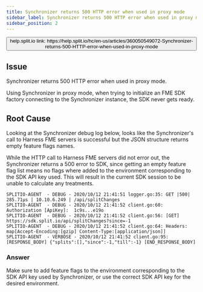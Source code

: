 ```yaml
---
title: Synchronizer returns 500 HTTP error when used in proxy mode
sidebar_label: Synchronizer returns 500 HTTP error when used in proxy mode
sidebar_position: 2
---
```


<p>
  <button style={{borderRadius:'8px', border:'1px', fontFamily:'Courier New', fontWeight:'800', textAlign:'left'}}> help.split.io link: https://help.split.io/hc/en-us/articles/360050549072-Synchronizer-returns-500-HTTP-error-when-used-in-proxy-mode </button>
</p>

## Issue

Synchronizer returns 500 HTTP error when used in proxy mode.

Using Synchronizer in proxy mode, when trying to initialize an FME SDK factory connecting to the Synchronizer instance, the SDK never gets ready.

## Root Cause

Looking at the Synchronizer debug log below, looks like the Synchronizer's call to Harness FME servers is successful but the JSON structure returns empty feature flags names. 

While the HTTP call to Harness FME servers did not error out, the Synchronizer returns a 500 error to SDK, since getting an empty feature flag list means no flags where added to the environment corresponding to the SDK API key used. This will result in the current SDK session to be unable to calculate any treatments.

```
SPLITIO-AGENT  - DEBUG - 2020/10/12 21:41:51 logger.go:35: GET |500| 285.71µs | 10.10.6.249 | /api/splitChanges
SPLITIO-AGENT  - DEBUG - 2020/10/12 21:41:52 client.go:60: Authorization [ApiKey]:  1c9s...e19o
SPLITIO-AGENT  - DEBUG - 2020/10/12 21:41:52 client.go:56: [GET]  https://sdk.split.io/api/splitChanges?since=-1
SPLITIO-AGENT  - DEBUG - 2020/10/12 21:41:52 client.go:64: Headers: map[Accept-Encoding:[gzip] Content-Type:[application/json]]
SPLITIO-AGENT  - VERBOSE - 2020/10/12 21:41:52 client.go:95: [RESPONSE_BODY] {"splits":[],"since":-1,"till":-1} [END_RESPONSE_BODY]
```

### Answer

Make sure to add feature flags to the environment corresponding to the SDK API key used by Synchronizer, or use the correct SDK API key for the desired environment.